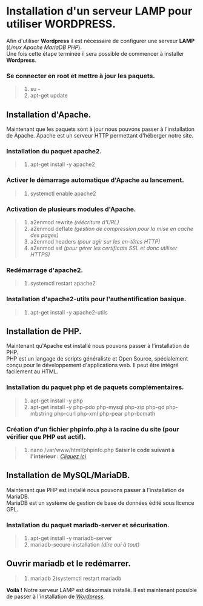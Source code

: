 # Installation d'un serveur LAMP pour utiliser WORDPRESS.
Afin d'utiliser **Wordpress** il est nécessaire de configurer une serveur **LAMP** (*Linux* *Apache* *MariaDB* *PHP*).  
Une fois cette étape terminée il sera possible de commencer à installer **Wordpress**.

### Se connecter en root et mettre à jour les paquets.
> 1) su -
> 2) apt-get update   

## Installation d'Apache.
Maintenant que les paquets sont à jour nous pouvons passer à l'installation de Apache. Apache est un serveur HTTP permettant d'héberger notre site.  

### Installation du paquet apache2.
> 1) apt-get install -y apache2

### Activer le démarrage automatique d'Apache au lancement.
> 1) systemctl enable apache2

### Activation de plusieurs modules d'Apache.
> 1) a2enmod rewrite *(réécriture d'URL)*
> 2) a2enmod deflate *(gestion de compression pour la mise en cache des pages)*
> 3) a2enmod headers *(pour agir sur les en-têtes HTTP)*
> 4) a2enmod ssl *(pour gérer les certificats SSL et donc utiliser HTTPS)*

### Redémarrage d'apache2.
> 1) systemctl restart apache2

### Installation d'apache2-utils pour l'authentification basique.
> 1) apt-get install -y apache2-utils

## Installation de PHP.
Maintenant qu'Apache est installé nous pouvons passer à l'installation de PHP.  
PHP est un langage de scripts généraliste et Open Source, spécialement conçu pour le développement d'applications web. Il peut être intégré facilement au HTML.  

### Installation du paquet php et de paquets complémentaires.
> 1) apt-get install -y php
> 2) apt-get install -y php-pdo php-mysql php-zip php-gd php-mbstring php-curl php-xml php-pear php-bcmath

### Création d'un fichier phpinfo.php à la racine du site (pour vérifier que PHP est actif).
> 1) nano /var/www/html/phpinfo.php
> **Saisir le code suivant à l'intérieur :** [*Cliquez ici*](https://github.com/rvHoney/linux-setup-cheatsheet/blob/main/WORDPRESS/phpinfo.php)

## Installation de MySQL/MariaDB.
Maintenant que PHP est installé nous pouvons passer à l'installation de MariaDB.  
MariaDB est un système de gestion de base de données édité sous licence GPL.  

### Installation du paquet mariadb-server et sécurisation.
> 1) apt-get install -y mariadb-server
> 2) mariadb-secure-installation *(dire oui à tout)*

## Ouvrir mariadb et le redémarrer.
> 1) mariadb
> 2)systemctl restart mariadb

**Voilà !** Notre serveur LAMP est désormais installé. Il est maintenant possible de passer à l'installation de [*Wordpress*](https://github.com/rvHoney/linux-setup-cheatsheet/blob/main/WORDPRESS/INSTALLATION_WORDPRESS).
